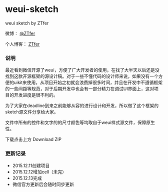 # weui-sketch

weui sketch by ZTfer

微博： [@ZTfer](http://weibo.com/wudu2012)

个人博客： [ZTfer](http://www.ztfer.com)

### 说明

最近看到微信开源了weui，方便了广大开发者的使用，在找了大半天以后还是没找到这款开源框架的源设计稿。对于一些不懂代码的设计师来说，如果没有一个方便的uikit来使用，从项目开始之初就会浪费掉很多时间，并且在开发中不遵循框架的一些间距等规范，对于后期开发中也会有一部分精力在调试UI界面上，这对项目的开发进度是很不利的。

为了大家在deadline到来之前能够从容的进行设计和开发，所以做了这个框架的sketch源文件分享给大家。

文件中所有的控件和文字的的尺寸颜色等均取自于weui样式源文件，保障原生性。

下载点击上方 Download ZIP

 

### 更新记录

- 2015.12.11创建项目
- 2015.12.12增加cell（未完）
- 2015.12.13完成
- 微信官方更新后会随时同步更新
